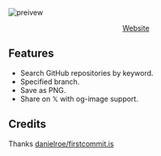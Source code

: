 ![preivew](https://cdn.jsdelivr.net/gh/yuyinws/static@master/2024/05/upgit_20240521_1716273548.png)

<p align="center">
<a href="https://initcommit.info/">Website</a>
</p>

## Features

- Search GitHub repositories by keyword.
- Specified branch.
- Save as PNG.
- Share on 𝕏 with og-image support.

## Credits

Thanks [danielroe/firstcommit.is](https://github.com/danielroe/firstcommit.is)

